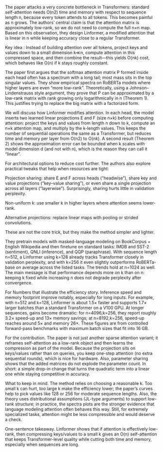 The paper attacks a very concrete bottleneck in Transformers: standard self-attention needs O(n2) time and memory with respect to sequence length n, because every token attends to all tokens. This becomes painful as n grows. The authors’ central claim is that the attention matrix is approximately low-rank, so we do not need to compute the full n×n map. Based on this observation, they design Linformer, a modified attention that is linear in n while keeping accuracy close to a regular Transformer.

Key idea : Instead of building attention over all tokens, project keys and values down to a small dimension k≪n, compute attention in this compressed space, and then combine the result—this yields O(nk) cost, which behaves like O(n) if k stays roughly constant.

The paper first argues that the softmax attention matrix P formed inside each head often has a spectrum with a long tail; most mass sits in the top singular values. They show empirical spectra on RoBERTa models where higher layers are even “more low-rank”. Theoretically, using a Johnson–Lindenstrauss style argument, they prove that P can be approximated by a low-rank matrix with rank growing only logarithmically in n (Theorem 1). This justifies trying to replace the big matrix with a factorized form.

We will discuss how Linformer modifies attention. In each head, the model inserts two learned linear projections E and F (size n×k)  before computing attention: project the keys and values from length n down to k, compute an n×k attention map, and multiply by the k-length values. This keeps the number of sequential operations the same as a Transformer, but reduces time and memory per layer from O(n2) to O(nk). A second result (Theorem 2) shows the approximation error can be bounded when k scales with model dimension d (and not with n), which is the reason they can call it “linear”.

For architectural options to reduce cost further. The authors also explore practical tweaks that help when resources are tight:


Projection sharing: share E and F across heads (“headwise”), share key and value projections (“key–value sharing”), or even share a single projection across all layers (“layerwise”). Surprisingly, sharing hurts little in validation perplexity. 

Non-uniform k: use smaller k in higher layers where attention seems lower-rank. 

Alternative projections: replace linear maps with pooling or strided convolutions.

 These are not the core trick, but they make the method simpler and lighter.

They pretrain models with masked-language modeling on BookCorpus + English Wikipedia and then finetune on standard tasks: IMDB and SST-2 (sentiment), QNLI (inference), and QQP (paraphrase). With sequence length n=512, a Linformer using k=128 already tracks Transformer closely in validation perplexity, and with k=256 it even slightly outperforms RoBERTa-base on average across the listed tasks. The trends hold at n=1024 as well. The main message is that performance depends more on k than on n: keeping k fixed while increasing n does not degrade perplexity after convergence.

For Numbers that illustrate the efficiency story. Inference speed and memory footprint improve notably, especially for long inputs. For example, with n=512 and k=128, Linformer is about 1.5× faster and supports 1.7× larger batches than a standard Transformer on a V100 GPU. At longer sequences, gains become dramatic: for n=4096,k=256, they report roughly 3.2× speed-up and 13× memory savings; at n=8192,k=256, speed-up reaches around 5× and memory 26×. These figures are from controlled forward-pass benchmarks with maximum batch sizes that fit into 16 GB.

For the contribution. The paper is not just another sparse attention variant; it reframes self-attention as a low-rank object and then learns the compression as part of the model. Because the projection sits on keys/values rather than on queries, you keep one-step attention (no extra sequential rounds), which is nice for hardware. Also, parameter sharing shows that the added matrices do not explode the parameter count. In short: a simple drop-in change that turns the quadratic term into a linear one while staying competitive in accuracy.

What to keep in mind. The method relies on choosing a reasonable k. Too small k can hurt, too large k make the efficiency lower; the paper’s curves help to pick values like 128 or 256 for moderate sequence lengths. Also, the theory uses distributional assumptions (JL-type arguments) to support low-rank structure; in practice, the spectra plots are the stronger evidence that language modeling attention often behaves this way. Still, for extremely specialized tasks, attention might be less compressible and would deserve a check.

One-sentence takeaway. Linformer shows that if attention is effectively low-rank, then compressing keys/values to a small k gives an O(n) self-attention that keeps Transformer-level quality while cutting both time and memory, especially when sequences are long.
